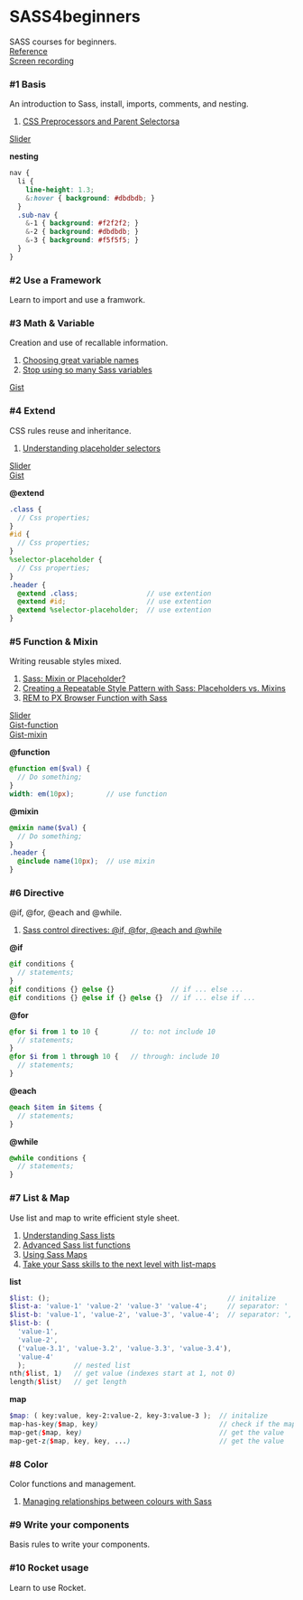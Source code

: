 # SASS4beginners
SASS courses for beginners.    
[Reference](https://github.com/ganlanyuan/SASS4beginners/blob/master/reference.md)   
[Screen recording](http://creatiointl.org/gallery/sass-video/)   

### #1 Basis
An introduction to Sass, install, imports, comments, and nesting.     
1. [CSS Preprocessors and Parent Selectorsa](http://davidwalsh.name/stylus-parent-selectors)   

[Slider](http://slides.com/ganlanyuan/deck/#/)

**nesting**
````scss
nav {
  li {
    line-height: 1.3;
    &:hover { background: #dbdbdb; }
  }
  .sub-nav {
    &-1 { background: #f2f2f2; }
    &-2 { background: #dbdbdb; }
    &-3 { background: #f5f5f5; }
  }
}
````

### #2 Use a Framework
Learn to import and use a framwork.   

### #3 Math & Variable
Creation and use of recallable information.  
1. [Choosing great variable names](http://thesassway.com/beginner/variable-naming)   
2. [Stop using so many Sass variables](http://bensmithett.com/stop-using-so-many-sass-variables/)   

[Gist](http://sassmeister.com/gist/7f5629c1214dea4cee75)

### #4 Extend
CSS rules reuse and inheritance.    
1. [Understanding placeholder selectors](http://thesassway.com/intermediate/understanding-placeholder-selectors)   

[Slider](http://slides.com/ganlanyuan/deck-1#/)   
[Gist](http://sassmeister.com/gist/d93b750bbc9641b5d382) 


**@extend**  
````scss
.class {
  // Css properties;
}
#id {
  // Css properties;
}
%selector-placeholder {
  // Css properties;
}
.header {
  @extend .class;                 // use extention
  @extend #id;                    // use extention
  @extend %selector-placeholder;  // use extention
}
````  

### #5 Function & Mixin
Writing reusable styles mixed.   
1. [Sass: Mixin or Placeholder?](http://www.sitepoint.com/sass-mixin-placeholder/)   
2. [Creating a Repeatable Style Pattern with Sass: Placeholders vs. Mixins](http://jdsteinbach.com/css/sass/creating-repeatable-style-pattern-sass-placeholders-vs-mixins/)   
3. [REM to PX Browser Function with Sass](http://davidwalsh.name/rem-px-browser-function-sass)   

[Slider](http://slides.com/ganlanyuan/deck-1-2#/)   
[Gist-function](http://sassmeister.com/gist/6aa491d689e90ae63bbb)   
[Gist-mixin](http://sassmeister.com/gist/b936f16cf1af9759411f)  

**@function** 
````scss
@function em($val) {
  // Do something;
}
width: em(10px);        // use function
````

**@mixin**  
````scss
@mixin name($val) {
  // Do something;
}
.header {
  @include name(10px);  // use mixin
}
````

### #6 Directive
@if, @for, @each and @while.    
1. [Sass control directives: @if, @for, @each and @while](http://thesassway.com/intermediate/if-for-each-while)   

**@if**    
````scss
@if conditions {
  // statements;
} 
@if conditions {} @else {}              // if ... else ...
@if conditions {} @else if {} @else {}  // if ... else if ...
````

**@for**
````scss
@for $i from 1 to 10 {        // to: not include 10
  // statements;
}
@for $i from 1 through 10 {   // through: include 10
  // statements;
}
````

**@each**
````scss
@each $item in $items {
  // statements;
}
````

**@while**
````scss
@while conditions {
  // statements;
}
````

### #7 List & Map
Use list and map to write efficient style sheet.  
1. [Understanding Sass lists](http://hugogiraudel.com/2013/07/15/understanding-sass-lists/)   
2. [Advanced Sass list functions](http://hugogiraudel.com/2013/08/08/advanced-sass-list-functions/)    
3. [Using Sass Maps](http://www.sitepoint.com/using-sass-maps/)
4. [Take your Sass skills to the next level with list-maps](https://www.codefellows.org/blog/so-you-want-to-play-with-list-maps) 

**list** 
````scss
$list: ();                                            // initalize
$list-a: 'value-1' 'value-2' 'value-3' 'value-4';     // separator: ' '
$list-b: 'value-1', 'value-2', 'value-3', 'value-4';  // separator: ','
$list-b: (
  'value-1', 
  'value-2', 
  ('value-3.1', 'value-3.2', 'value-3.3', 'value-3.4'), 
  'value-4'
  );            // nested list
nth($list, 1)   // get value (indexes start at 1, not 0)
length($list)   // get length
````
**map**
````scss
$map: ( key:value, key-2:value-2, key-3:value-3 );  // initalize
map-has-key($map, key)                              // check if the map has the key
map-get($map, key)                                  // get the value
map-get-z($map, key, key, ...)                      // get the value
````

### #8 Color
Color functions and management.   
1. [Managing relationships between colours with Sass](http://maketea.co.uk/2014/07/21/managing-relationships-between-colours-with-sass.html)   

### #9 Write your components
Basis rules to write your components.   

### #10 Rocket usage
Learn to use Rocket.   
